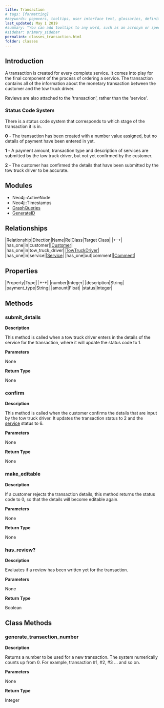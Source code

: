 ```yaml
---
title: Transaction
# tags: [formatting]
#keywords: popovers, tooltips, user interface text, glossaries, definitions
last_updated: May 1 2019
#summary: "You can add tooltips to any word, such as an acronym or specialized term. Tooltips work well for glossary definitions, because you don't have to keep repeating the definition, nor do you assume the reader already knows the word's meaning."
#sidebar: primary_sidebar
permalink: classes_transaction.html
folder: classes
---
```


## Introduction

A transaction is created for every complete service. It comes into play for the final component of the process of ordering a service. The transaction contains all of the information about the monetary transaction between the customer and the tow truck driver.

Reviews are also attached to the 'transaction', rather than the 'service'.

### Status Code System

There is a status code system that corresponds to which stage of the transaction it is in.

__0__ - The transaction has been created with a number value assigned, but no details of payment have been entered in yet.

__1__ - A payment amount, transaction type and description of services are submitted by the tow truck driver, but not yet confirmed by the customer.

__2__ - The customer has confirmed the details that have been submitted by the tow truck driver to be accurate.

## Modules

* Neo4j::ActiveNode
* Neo4j::Timestamps
* [GraphQueries](/modules_graph_queries.html)
* [GenerateID](/modules_generate_id.html)

## Relationships

|Relationship|Direction|Name|RelClass|Target Class|
|+-+|
|has_one|in|customer||[Customer](/classes_customer.html)|
|has_one|in|tow_truck_driver||[TowTruckDriver](/classes_tow_truck_driver.html)|
|has_one|in|service||[Service](/classes_service.html)|
|has_one|out|comment||[Comment](/classes_comment.html)|

## Properties

|Property|Type|
|+-+|
|number|Integer|
|description|String|
|payment_type|String|
|amount|Float|
|status|Integer|

## Methods

### submit_details

__Description__

This method is called when a tow truck driver enters in the details of the service for the transaction, where it will update the status code to 1.

__Parameters__

None

__Return Type__

None

### confirm

__Description__

This method is called when the customer confirms the details that are input by the tow truck driver. It updates the transaction status to 2 and the [service](/classes_service.html) status to 6.

__Parameters__

None

__Return Type__

None

### make_editable

__Description__

If a customer rejects the transaction details, this method returns the status code to 0, so that the details will become editable again.

__Parameters__

None

__Return Type__

None

### has_review?

__Description__

Evaluates if a review has been written yet for the transaction.

__Parameters__

None

__Return Type__

Boolean

## Class Methods

### generate_transaction_number

__Description__

Returns a number to be used for a new transaction. The system numerically counts up from 0. For example, transaction #1, #2, #3 ... and so on.

__Parameters__

None

__Return Type__

Integer
